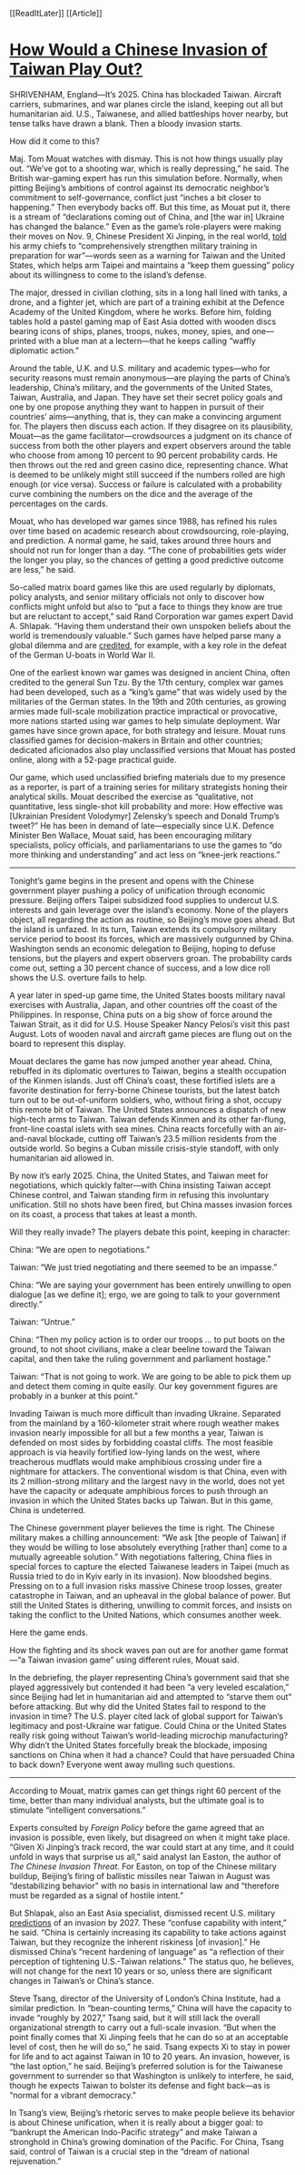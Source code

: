 [[ReadItLater]] [[Article]]

# [How Would a Chinese Invasion of Taiwan Play Out?](https://foreignpolicy.com/2022/12/23/taiwan-invasion-china-us-military-war-game/)

SHRIVENHAM, England—It’s 2025. China has blockaded Taiwan. Aircraft carriers, submarines, and war planes circle the island, keeping out all but humanitarian aid. U.S., Taiwanese, and allied battleships hover nearby, but tense talks have drawn a blank. Then a bloody invasion starts.

How did it come to this?

Maj. Tom Mouat watches with dismay. This is not how things usually play out. “We’ve got to a shooting war, which is really depressing,” he said. The British war-gaming expert has run this simulation before. Normally, when pitting Beijing’s ambitions of control against its democratic neighbor’s commitment to self-governance, conflict just “inches a bit closer to happening.” Then everybody backs off. But this time, as Mouat put it, there is a stream of “declarations coming out of China, and \[the war in\] Ukraine has changed the balance.” Even as the game’s role-players were making their moves on Nov. 9, Chinese President Xi Jinping, in the real world, [told](https://www.theguardian.com/world/2022/nov/09/xi-jinping-tells-chinas-army-to-focus-on-preparation-for-war) his army chiefs to “comprehensively strengthen military training in preparation for war”—words seen as a warning for Taiwan and the United States, which helps arm Taipei and maintains a “keep them guessing” policy about its willingness to come to the island’s defense.

The major, dressed in civilian clothing, sits in a long hall lined with tanks, a drone, and a fighter jet, which are part of a training exhibit at the Defence Academy of the United Kingdom, where he works. Before him, folding tables hold a pastel gaming map of East Asia dotted with wooden discs bearing icons of ships, planes, troops, nukes, money, spies, and one—printed with a blue man at a lectern—that he keeps calling “waffly diplomatic action.”

Around the table, U.K. and U.S. military and academic types—who for security reasons must remain anonymous—are playing the parts of China’s leadership, China’s military, and the governments of the United States, Taiwan, Australia, and Japan. They have set their secret policy goals and one by one propose anything they want to happen in pursuit of their countries’ aims—anything, that is, they can make a convincing argument for. The players then discuss each action. If they disagree on its plausibility, Mouat—as the game facilitator—crowdsources a judgment on its chance of success from both the other players and expert observers around the table who choose from among 10 percent to 90 percent probability cards. He then throws out the red and green casino dice, representing chance. What is deemed to be unlikely might still succeed if the numbers rolled are high enough (or vice versa). Success or failure is calculated with a probability curve combining the numbers on the dice and the average of the percentages on the cards.

Mouat, who has developed war games since 1988, has refined his rules over time based on academic research about crowdsourcing, role-playing, and prediction. A normal game, he said, takes around three hours and should not run for longer than a day. “The cone of probabilities gets wider the longer you play, so the chances of getting a good predictive outcome are less,” he said.

So-called matrix board games like this are used regularly by diplomats, policy analysts, and senior military officials not only to discover how conflicts might unfold but also to “put a face to things they know are true but are reluctant to accept,” said Rand Corporation war games expert David A. Shlapak. “Having them understand their own unspoken beliefs about the world is tremendously valuable.” Such games have helped parse many a global dilemma and are [credited](https://time.com/5772665/uboat-wargames/), for example, with a key role in the defeat of the German U-boats in World War II.

One of the earliest known war games was designed in ancient China, often credited to the general Sun Tzu. By the 17th century, complex war games had been developed, such as a “king’s game” that was widely used by the militaries of the German states. In the 19th and 20th centuries, as growing armies made full-scale mobilization practice impractical or provocative, more nations started using war games to help simulate deployment. War games have since grown apace, for both strategy and leisure. Mouat runs classified games for decision-makers in Britain and other countries; dedicated aficionados also play unclassified versions that Mouat has posted online, along with a 52-page practical guide.

Our game, which used unclassified briefing materials due to my presence as a reporter, is part of a training series for military strategists honing their analytical skills. Mouat described the exercise as “qualitative, not quantitative, less single-shot kill probability and more: How effective was \[Ukrainian President Volodymyr\] Zelensky’s speech and Donald Trump’s tweet?” He has been in demand of late—especially since U.K. Defence Minister Ben Wallace, Mouat said, has been encouraging military specialists, policy officials, and parliamentarians to use the games to “do more thinking and understanding” and act less on “knee-jerk reactions.”

---

Tonight’s game begins in the present and opens with the Chinese government player pushing a policy of unification through economic pressure. Beijing offers Taipei subsidized food supplies to undercut U.S. interests and gain leverage over the island’s economy. None of the players object, all regarding the action as routine, so Beijing’s move goes ahead. But the island is unfazed. In its turn, Taiwan extends its compulsory military service period to boost its forces, which are massively outgunned by China. Washington sends an economic delegation to Beijing, hoping to defuse tensions, but the players and expert observers groan. The probability cards come out, setting a 30 percent chance of success, and a low dice roll shows the U.S. overture fails to help.

A year later in sped-up game time, the United States boosts military naval exercises with Australia, Japan, and other countries off the coast of the Philippines. In response, China puts on a big show of force around the Taiwan Strait, as it did for U.S. House Speaker Nancy Pelosi’s visit this past August. Lots of wooden naval and aircraft game pieces are flung out on the board to represent this display.

Mouat declares the game has now jumped another year ahead. China, rebuffed in its diplomatic overtures to Taiwan, begins a stealth occupation of the Kinmen islands. Just off China’s coast, these fortified islets are a favorite destination for ferry-borne Chinese tourists, but the latest batch turn out to be out-of-uniform soldiers, who, without firing a shot, occupy this remote bit of Taiwan. The United States announces a dispatch of new high-tech arms to Taiwan. Taiwan defends Kinmen and its other far-flung, front-line coastal islets with sea mines. China reacts forcefully with an air-and-naval blockade, cutting off Taiwan’s 23.5 million residents from the outside world. So begins a Cuban missile crisis-style standoff, with only humanitarian aid allowed in.

By now it’s early 2025. China, the United States, and Taiwan meet for negotiations, which quickly falter—with China insisting Taiwan accept Chinese control, and Taiwan standing firm in refusing this involuntary unification. Still no shots have been fired, but China masses invasion forces on its coast, a process that takes at least a month.

Will they really invade? The players debate this point, keeping in character:

China: “We are open to negotiations.”

Taiwan: “We just tried negotiating and there seemed to be an impasse.”

China: “We are saying your government has been entirely unwilling to open dialogue \[as we define it\]; ergo, we are going to talk to your government directly.”

Taiwan: “Untrue.”

China: “Then my policy action is to order our troops … to put boots on the ground, to not shoot civilians, make a clear beeline toward the Taiwan capital, and then take the ruling government and parliament hostage.”

Taiwan: “That is not going to work. We are going to be able to pick them up and detect them coming in quite easily. Our key government figures are probably in a bunker at this point.”

Invading Taiwan is much more difficult than invading Ukraine. Separated from the mainland by a 160-kilometer strait where rough weather makes invasion nearly impossible for all but a few months a year, Taiwan is defended on most sides by forbidding coastal cliffs. The most feasible approach is via heavily fortified low-lying lands on the west, where treacherous mudflats would make amphibious crossing under fire a nightmare for attackers. The conventional wisdom is that China, even with its 2 million-strong military and the largest navy in the world, does not yet have the capacity or adequate amphibious forces to push through an invasion in which the United States backs up Taiwan. But in this game, China is undeterred.

The Chinese government player believes the time is right. The Chinese military makes a chilling announcement: “We ask \[the people of Taiwan\] if they would be willing to lose absolutely everything \[rather than\] come to a mutually agreeable solution.” With negotiations faltering, China flies in special forces to capture the elected Taiwanese leaders in Taipei (much as Russia tried to do in Kyiv early in its invasion). Now bloodshed begins. Pressing on to a full invasion risks massive Chinese troop losses, greater catastrophe in Taiwan, and an upheaval in the global balance of power. But still the United States is dithering, unwilling to commit forces, and insists on taking the conflict to the United Nations, which consumes another week.

Here the game ends.

How the fighting and its shock waves pan out are for another game format—“a Taiwan invasion game” using different rules, Mouat said.

In the debriefing, the player representing China’s government said that she played aggressively but contended it had been “a very leveled escalation,” since Beijing had let in humanitarian aid and attempted to “starve them out” before attacking. But why did the United States fail to respond to the invasion in time? The U.S. player cited lack of global support for Taiwan’s legitimacy and post-Ukraine war fatigue. Could China or the United States really risk going without Taiwan’s world-leading microchip manufacturing? Why didn’t the United States forcefully break the blockade, imposing sanctions on China when it had a chance? Could that have persuaded China to back down? Everyone went away mulling such questions.

---

According to Mouat, matrix games can get things right 60 percent of the time, better than many individual analysts, but the ultimate goal is to stimulate “intelligent conversations.”

Experts consulted by *Foreign Policy* before the game agreed that an invasion is possible, even likely, but disagreed on when it might take place. “Given Xi Jinping’s track record, the war could start at any time, and it could unfold in ways that surprise us all,” said analyst Ian Easton, the author of *The Chinese Invasion Threat*. For Easton, on top of the Chinese military buildup, Beijing’s firing of ballistic missiles near Taiwan in August was “destabilizing behavior” with no basis in international law and “therefore must be regarded as a signal of hostile intent.”

But Shlapak, also an East Asia specialist, dismissed recent U.S. military [predictions](https://news.usni.org/2021/06/23/milley-china-wants-capability-to-take-taiwan-by-2027-sees-no-near-term-intent-to-invade) of an invasion by 2027. These “confuse capability with intent,” he said. “China is certainly increasing its capability to take actions against Taiwan, but they recognize the inherent riskiness \[of invasion\].” He dismissed China’s “recent hardening of language” as “a reflection of their perception of tightening U.S.-Taiwan relations.” The status quo, he believes, will not change for the next 10 years or so, unless there are significant changes in Taiwan’s or China’s stance.

Steve Tsang, director of the University of London’s China Institute, had a similar prediction. In “bean-counting terms,” China will have the capacity to invade “roughly by 2027,” Tsang said, but it will still lack the overall organizational strength to carry out a full-scale invasion. “But when the point finally comes that Xi Jinping feels that he can do so at an acceptable level of cost, then he will do so,” he said. Tsang expects Xi to stay in power for life and to act against Taiwan in 10 to 20 years. An invasion, however, is “the last option,” he said. Beijing’s preferred solution is for the Taiwanese government to surrender so that Washington is unlikely to interfere, he said, though he expects Taiwan to bolster its defense and fight back—as is “normal for a vibrant democracy.”

In Tsang’s view, Beijing’s rhetoric serves to make people believe its behavior is about Chinese unification, when it is really about a bigger goal: to “bankrupt the American Indo-Pacific strategy” and make Taiwan a stronghold in China’s growing domination of the Pacific. For China, Tsang said, control of Taiwan is a crucial step in the “dream of national rejuvenation.”
